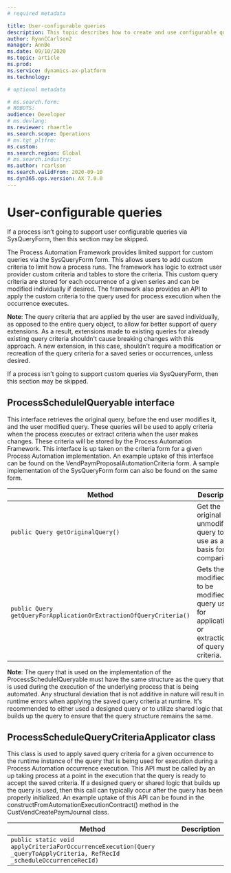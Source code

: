 ```yaml
---
# required metadata

title: User-configurable queries
description: This topic describes how to create and use configurable queries with the process automation framework.
author: RyanCCarlson2
manager: AnnBe
ms.date: 09/10/2020
ms.topic: article
ms.prod: 
ms.service: dynamics-ax-platform
ms.technology: 

# optional metadata

# ms.search.form: 
# ROBOTS: 
audience: Developer
# ms.devlang: 
ms.reviewer: rhaertle
ms.search.scope: Operations
# ms.tgt_pltfrm: 
ms.custom:
ms.search.region: Global
# ms.search.industry: 
ms.author: rcarlson
ms.search.validFrom: 2020-09-10
ms.dyn365.ops.version: AX 7.0.0
---
```


# User-configurable queries

If a process isn’t going to support user configurable queries via SysQueryForm, then this section may be skipped.

The Process Automation Framework provides limited support for custom queries via the SysQueryForm form. This allows users to add custom criteria to limit how a process runs. The framework has logic to extract user provider custom criteria and tables to store the criteria. This custom query criteria are stored for each occurrence of a given series
and can be modified individually if desired. The framework also provides an API to apply the custom criteria to the query used for process execution when the occurrence executes.

**Note**: The query criteria that are applied by the user are saved individually, as opposed to the entire query object, to allow for better support of query extensions. As a result, extensions made to existing queries for already existing query criteria shouldn't cause breaking changes with this approach. A new extension, in this case, shouldn't
require a modification or recreation of the query criteria for a saved series or occurrences, unless desired.

If a process isn’t going to support custom queries via SysQueryForm, then this section may be skipped.

## ProcessScheduleIQueryable interface

This interface retrieves the original query, before the end user modifies it, and the user modified query. These queries will be used to apply criteria when the process executes or extract criteria when the user makes changes. These criteria will be stored by the Process Automation Framework. This interface is up taken on the criteria form
for a given Process Automation implementation. An example uptake of this interface can be found on the VendPaymProposalAutomationCriteria form. A sample implementation of the SysQueryForm form can also be found on the same form.

Method | Description
---|---
`public Query getOriginalQuery()` | Get the original unmodified query to use as a basis for comparison.
`public Query getQueryForApplicationOrExtractionOfQueryCriteria()` | Gets the modified or, to be modified, query used for application or extraction of query criteria.

**Note**: The query that is used on the implementation of the ProcessScheduleIQueryable must have the same structure as the query that is used during the execution of the underlying process that is being automated. Any structural deviation that is not additive in nature will result in runtime errors when applying the saved query criteria at runtime. It's recommended to either used a designed query or to utilize shared logic that builds up the query to ensure that the query structure remains the same.

## ProcessScheduleQueryCriteriaApplicator class

This class is used to apply saved query criteria for a given occurrence to the runtime instance of the query that is being used for execution during a Process Automation occurrence execution. This API must be called by an up taking process at a point in the execution that the query is ready to accept the saved criteria. If a designed query or
shared logic that builds up the query is used, then this call can typically occur after the query has been properly initialized. An example uptake of this API can be found in the constructFromAutomationExecutionContract() method in the CustVendCreatePaymJournal class.

Method | Description
---|---
`public static void applyCriteriaForOccurrenceExecution(Query _queryToApplyCriteria, RefRecId _scheduleOccurrenceRecId)` | 

